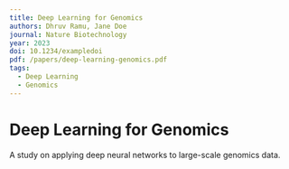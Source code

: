 ```yaml
---
title: Deep Learning for Genomics
authors: Dhruv Ramu, Jane Doe
journal: Nature Biotechnology
year: 2023
doi: 10.1234/exampledoi
pdf: /papers/deep-learning-genomics.pdf
tags:
  - Deep Learning
  - Genomics
---
```


# Deep Learning for Genomics

A study on applying deep neural networks to large-scale genomics data.
